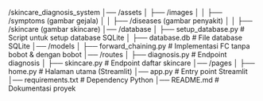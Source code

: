 /skincare_diagnosis_system
│── /assets
│   ├── /images
│   │   ├── /symptoms (gambar gejala)
│   │   ├── /diseases (gambar penyakit)
│   │   ├── /skincare (gambar skincare)
│── /database
│   ├── setup_database.py   # Script untuk setup database SQLite
│   ├── database.db         # File database SQLite
│── /models
│   ├── forward_chaining.py # Implementasi FC tanpa bobot & dengan bobot
│── /routes
│   ├── diagnosis.py        # Endpoint diagnosis
│   ├── skincare.py         # Endpoint daftar skincare
│── /pages
│   ├── home.py             # Halaman utama (Streamlit)
│── app.py                  # Entry point Streamlit
│── requirements.txt        # Dependency Python
│── README.md               # Dokumentasi proyek
